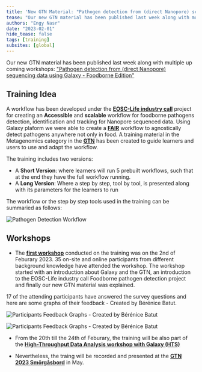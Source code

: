 ```yaml
---
title: 'New GTN Material: "Pathogen detection from (direct Nanopore) sequencing data using Galaxy - Foodborne Edition"'
tease: "Our new GTN material has been published last week along with multiple up coming workshops"
authors: "Engy Nasr"
date: "2023-02-01"
hide_tease: false
tags: [training]
subsites: [global]
---
```


Our new GTN material has been published last week along with multiple up coming workshops: ["Pathogen detection from (direct Nanopore) sequencing data using Galaxy - Foodborne Edition"](https://training.galaxyproject.org/training-material/topics/metagenomics/tutorials/pathogen-detection-from-nanopore-foodborne-data/tutorial.html)



## Training Idea
A workflow has been developed under the [__EOSC-Life industry call__](https://www.eosc-life.eu/industrycall/) project for creating an **Accessible** and **scalable** workflow for foodborne pathogens detection, identification and tracking for Nanopore sequenced data. Using Galaxy plaform we were able to create a [__FAIR__](https://www.go-fair.org/fair-principles/) workflow to agnostically detect pathogens anywhere not only in food. A training material in the Metagenomics category in the [__GTN__](https://training.galaxyproject.org/) has been created to guide learners and users to use and adapt the workflow. 

The training includes two versions:

- A **Short Version**: where learners will run 5 prebuilt workflows, such that at the end they have the full workflow running.
- A **Long Version**: Where a step by step, tool by tool, is presented along with its parameters for the learners to run

The workflow or the step by step tools used in the training can be summaried as follows: 

![Pathogen Detection Workflow](/news/2023-01-25-foodborne-training/2023-01-25-foodBorne-workflow.png)

## Workshops

- The [__first workshop__](https://galaxyproject.org/events/2023-02-02-foodborne-pathogen-detection-workshop/) conducted on the training was on the 2nd of Feburary 2023. 35 on-site and online participants from different background knowledge have attended the workshop. The workshop started with an introduction about Galaxy and the GTN, an introduction to the EOSC-Life industry call Foodborne pathogen detection project and finally our new GTN material was explained.

17 of the attending participants have answered the survey questions and here are some graphs of their feedback - Created by Bérénice Batut.

![Participants Feedback Graphs - Created by Bérénice Batut](/news/2023-01-25-foodborne-training/2023-01-25-workshop-feedback1.png)

![Participants Feedback Graphs - Created by Bérénice Batut](/news/2023-01-25-foodborne-training/2023-01-25-workshop-feedback2.png)


- From the 20th till the 24th of Feburary, the training will be also part of the [__High-Throughput Data Analysis workshop with Galaxy (HTS)__](https://galaxyproject.org/events/2023-02-20-freiburg-workshop/)

- Nevertheless, the traing will be recorded and presented at the [__GTN 2023 Smörgåsbord__](https://gallantries.github.io/video-library/events/smorgasbord3/) in May.
